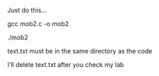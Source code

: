 Just do this...

gcc mob2.c -o mob2

./mob2

text.txt must be in the same directory as the code


I'll delete text.txt after you check my lab
